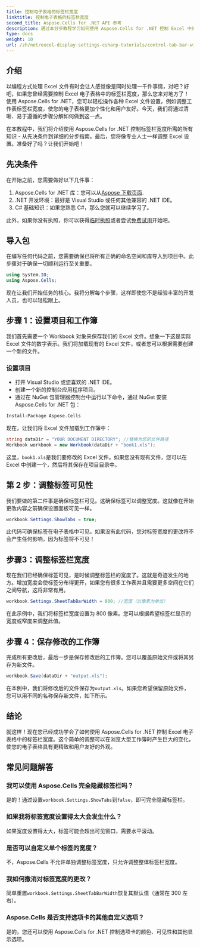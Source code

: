 ```yaml
---
title: 控制电子表格的标签栏宽度
linktitle: 控制电子表格的标签栏宽度
second_title: Aspose.Cells for .NET API 参考
description: 通过本分步教程学习如何使用 Aspose.Cells for .NET 控制 Excel 中的工作表标签栏宽度。高效自定义您的 Excel 文件。
type: docs
weight: 10
url: /zh/net/excel-display-settings-csharp-tutorials/control-tab-bar-width-of-spreadsheet/
---
```

## 介绍

以编程方式处理 Excel 文件有时会让人感觉像是同时处理一千件事情，对吧？好吧，如果您曾经需要控制 Excel 电子表格中的标签栏宽度，那么您来对地方了！使用 Aspose.Cells for .NET，您可以轻松操作各种 Excel 文件设置，例如调整工作表标签栏宽度，使您的电子表格更加个性化和用户友好。今天，我们将通过清晰、易于遵循的步骤分解如何做到这一点。

在本教程中，我们将介绍使用 Aspose.Cells for .NET 控制标签栏宽度所需的所有知识 - 从先决条件到详细的分步指南。最后，您将像专业人士一样调整 Excel 设置。准备好了吗？让我们开始吧！

## 先决条件

在开始之前，您需要做好以下几件事：

1.  Aspose.Cells for .NET 库：您可以从[Aspose 下载页面](https://releases.aspose.com/cells/net/).
2. .NET 开发环境：最好是 Visual Studio 或任何其他兼容的 .NET IDE。
3. C# 基础知识：如果您熟悉 C#，那么您就可以继续学习了。

此外，如果你没有执照，你可以获得[临时执照](https://purchase.aspose.com/temporary-license/)或者尝试[免费试用](https://releases.aspose.com/)开始吧。

## 导入包

在编写任何代码之前，您需要确保已将所有正确的命名空间和库导入到项目中。此步骤对于确保一切顺利运行至关重要。

```csharp
using System.IO;
using Aspose.Cells;
```

现在让我们开始任务的核心。我将分解每个步骤，这样即使您不是经验丰富的开发人员，也可以轻松跟上。

## 步骤 1：设置项目和工作簿

我们首先需要一个 Workbook 对象来保存我们的 Excel 文件。想象一下这是实际 Excel 文件的数字表示。我们将加载现有的 Excel 文件，或者您可以根据需要创建一个新的文件。

### 设置项目

- 打开 Visual Studio 或您喜欢的 .NET IDE。
- 创建一个新的控制台应用程序项目。
- 通过在 NuGet 包管理器控制台中运行以下命令，通过 NuGet 安装 Aspose.Cells for .NET 包：

```bash
Install-Package Aspose.Cells
```

现在，让我们将 Excel 文件加载到工作簿中：

```csharp
string dataDir = "YOUR DOCUMENT DIRECTORY"; //替换为您的文件路径
Workbook workbook = new Workbook(dataDir + "book1.xls"); 
```

这里，`book1.xls`是我们要修改的 Excel 文件。如果您没有现有文件，您可以在 Excel 中创建一个，然后将其保存在项目目录中。

## 第 2 步：调整标签可见性

我们要做的第二件事是确保标签栏可见。这确保标签可以调整宽度。这就像在开始更改内容之前确保设置面板可见一样。

```csharp
workbook.Settings.ShowTabs = true;
```

此代码可确保标签在电子表格中可见。如果没有此代码，您对标签宽度的更改将不会产生任何影响，因为标签将不可见！

## 步骤3：调整标签栏宽度

现在我们已经确保标签可见，是时候调整标签栏的宽度了。这就是奇迹发生的地方。增加宽度会使标签分布得更开，如果您有很多工作表并且需要更多空间在它们之间导航，这将非常有用。

```csharp
workbook.Settings.SheetTabBarWidth = 800; //宽度（以像素为单位）
```

在此示例中，我们将标签栏宽度设置为 800 像素。您可以根据希望标签栏显示的宽度或窄度来调整此值。

## 步骤 4：保存修改的工作簿

完成所有更改后，最后一步是保存修改后的工作簿。您可以覆盖原始文件或将其另存为新文件。

```csharp
workbook.Save(dataDir + "output.xls");
```

在本例中，我们将修改后的文件保存为`output.xls`。如果您希望保留原始文件，您可以用不同的名称保存新文件，如下所示。

## 结论

就这样！现在您已经成功学会了如何使用 Aspose.Cells for .NET 控制 Excel 电子表格中的标签栏宽度。这个简单的调整可以在浏览大型工作簿时产生巨大的变化，使您的电子表格具有更精致和用户友好的外观。

## 常见问题解答

### 我可以使用 Aspose.Cells 完全隐藏标签栏吗？
是的！通过设置`workbook.Settings.ShowTabs`到`false`，即可完全隐藏标签栏。

### 如果我将标签宽度设置得太大会发生什么？
如果宽度设置得太大，标签可能会超出可见窗口，需要水平滚动。

### 是否可以自定义单个标签的宽度？
不，Aspose.Cells 不允许单独调整标签宽度，只允许调整整体标签栏宽度。

### 我如何撤消对标签宽度的更改？
简单重置`workbook.Settings.SheetTabBarWidth`恢复其默认值（通常在 300 左右）。

### Aspose.Cells 是否支持选项卡的其他自定义选项？
是的，您还可以使用 Aspose.Cells for .NET 控制选项卡的颜色、可见性和其他显示选项。